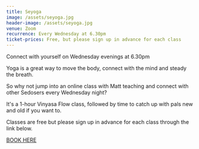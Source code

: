```yaml
---
title: Seyoga
image: /assets/seyoga.jpg
header-image: /assets/seyoga.jpg
venue: Zoom
recurrence: Every Wednesday at 6.30pm
ticket-prices: Free, but please sign up in advance for each class
---
```

Connect with yourself on Wednesday evenings at 6.30pm

Yoga is a great way to move the body, connect with the mind and steady the breath. 

So why not jump into an online class with Matt teaching and connect with other Sedosers every Wednesday night? 

It's a 1-hour Vinyasa Flow class, followed by time to catch up with pals new and old if you want to.

Classes are free but please sign up in advance for each class through the link below. 

[BOOK HERE](https://mattmoves.as.me/schedule.php?appointmentType=13797270)